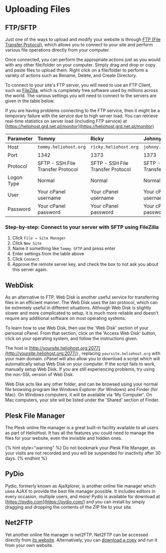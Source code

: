 # Uploading Files

## FTP/SFTP

Just one of the ways to upload and modify your website is through [FTP \(File Transfer Protocol\)](http://en.wikipedia.org/wiki/FTP), which allows you to connect to your site and perform various file operations directly from your computer.

Once connected, you can perform the appropriate actions just as you would with any other file/folder on your computer. Simply drag and drop or copy and paste files to upload them. Right click on a file/folder to perform a variety of actions such as Rename, Delete, and Create Directory.

To connect to your site's FTP server, you will need to use an FTP Client, such as [FileZilla](http://filezilla-project.org/), which is completely free software used by millions across the world. The various settings you will need to connect to the servers are given in the table below.

If you are having problems connecting to the FTP service, then it might be a temporary failure with the service due to high server load. You can retrieve real-time statistics on server load \(including FTP service\) at [https://heliohost.grd.net.pl/monitor](https://heliohost.grd.net.pl/monitor)

| Parameter | Tommy | Ricky | Johnny |
| :--- | :--- | :--- | :--- |
| Host | `tommy.heliohost.org` | `ricky.heliohost.org` | `johnny.heliohost.org` |
| Port | 1342 | 1373 | 1373 |
| Protocol | SFTP - SSH File Transfer Protocol | SFTP - SSH File Transfer Protocol | SFTP - SSH File Transfer Protocol |
| Logon Type | Normal | Normal | Normal |
| User | Your cPanel username | Your cPanel username | Your cPanel username |
| Password | Your cPanel password | Your cPanel password | Your cPanel password |

### Step-by-step: Connect to your server with SFTP using FileZilla

1. Click `File → Site Manager`
2. Click `New Site`
3. Name it something like `Tommy SFTP` and press enter
4. Enter settings from the table above
5. Click `Connect`
6. Approve the remote server key, and check the box to not ask you about this server again.

## WebDisk

As an alternative to FTP, Web Disk is another useful service for transferring files in an efficient manner. The Web Disk uses the `DAV` protocol, which can be extremely useful in different situations. Although Web Disk is slightly slower and more complicated to setup, it is much more reliable and doesn't require any additional software on most operating systems.

To learn how to use Web Disk, then use the 'Web Disk' section of your personal cPanel. From that section, click on the 'Access Web Disk' button, click on your operating system, and follow the instructions given.

The host is [http://yoursite.heliohost.org:2077](http://yoursite.heliohost.org:2077/) , replacing `yoursite.heliohost.org` with your main domain. cPanel will also allow you to download a script which will automatically setup Web Disk on your computer. If the script fails to work, manually setup Web Disk. If you are still experiencing problems, try using the non-SSL version of Web Disk.

Web Disk acts like any other folder, and can be browsed using your normal file browsing program like Windows Explorer \(for Windows\) and Finder \(for Mac\). On Windows computers, it will be available via 'My Computer'. On Mac computers, your site will be listed under the 'Shared' section of Finder.

## Plesk File Manager

The Plesk online file manager is a great built-in facility available to all users as part of HelioHost. It has all the features you could need to manage the files for your website, even the invisible and hidden ones. 

{% hint style="warning" %}
Do not bookmark your Plesk File Manager, as your visits are not recorded and you will be suspended for inactivity after 30 days.
{% endhint %}

## **PyDio**

Pydio, formerly known as AjaXplorer, is another online file manager which uses AJAX to provide the best file manager possible. It includes editors in every occasion, multiple users, and more! Pydio is available for download at [https://pydio.com](https://pydio.com/) and you can install by simply dragging and dropping the contents of the ZIP file to your site.

## Net2FTP

Yet another online file manager is net2FTP. Net2FTP can be accessed directly from [its website](http://net2ftp.com/). Alternatively, you can [download a copy](http://net2ftp.com/index.php?state=homepage&state2=3) and run it from your own website.

